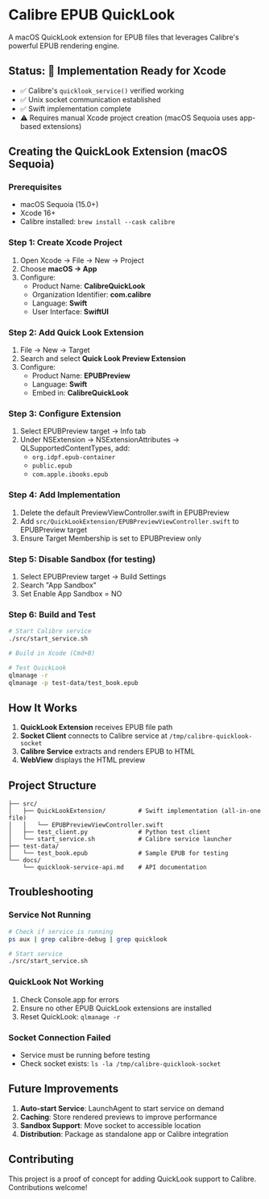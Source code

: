 # Calibre EPUB QuickLook

A macOS QuickLook extension for EPUB files that leverages Calibre's powerful EPUB rendering engine.

## Status: 🚧 Implementation Ready for Xcode

- ✅ Calibre's `quicklook_service()` verified working
- ✅ Unix socket communication established  
- ✅ Swift implementation complete
- ⚠️ Requires manual Xcode project creation (macOS Sequoia uses app-based extensions)

## Creating the QuickLook Extension (macOS Sequoia)

### Prerequisites
- macOS Sequoia (15.0+)
- Xcode 16+
- Calibre installed: `brew install --cask calibre`

### Step 1: Create Xcode Project
1. Open Xcode → File → New → Project
2. Choose **macOS → App**
3. Configure:
   - Product Name: **CalibreQuickLook**
   - Organization Identifier: **com.calibre**
   - Language: **Swift**
   - User Interface: **SwiftUI**

### Step 2: Add Quick Look Extension
1. File → New → Target
2. Search and select **Quick Look Preview Extension**
3. Configure:
   - Product Name: **EPUBPreview**
   - Language: **Swift**
   - Embed in: **CalibreQuickLook**

### Step 3: Configure Extension
1. Select EPUBPreview target → Info tab
2. Under NSExtension → NSExtensionAttributes → QLSupportedContentTypes, add:
   - `org.idpf.epub-container`
   - `public.epub`
   - `com.apple.ibooks.epub`

### Step 4: Add Implementation
1. Delete the default PreviewViewController.swift in EPUBPreview
2. Add `src/QuickLookExtension/EPUBPreviewViewController.swift` to EPUBPreview target
3. Ensure Target Membership is set to EPUBPreview only

### Step 5: Disable Sandbox (for testing)
1. Select EPUBPreview target → Build Settings
2. Search "App Sandbox"
3. Set Enable App Sandbox = NO

### Step 6: Build and Test
```bash
# Start Calibre service
./src/start_service.sh

# Build in Xcode (Cmd+B)

# Test QuickLook
qlmanage -r
qlmanage -p test-data/test_book.epub
```

## How It Works

1. **QuickLook Extension** receives EPUB file path
2. **Socket Client** connects to Calibre service at `/tmp/calibre-quicklook-socket`
3. **Calibre Service** extracts and renders EPUB to HTML
4. **WebView** displays the HTML preview

## Project Structure

```
├── src/
│   ├── QuickLookExtension/         # Swift implementation (all-in-one file)
│   │   └── EPUBPreviewViewController.swift
│   ├── test_client.py              # Python test client
│   └── start_service.sh            # Calibre service launcher
├── test-data/
│   └── test_book.epub              # Sample EPUB for testing
└── docs/
    └── quicklook-service-api.md    # API documentation
```

## Troubleshooting

### Service Not Running
```bash
# Check if service is running
ps aux | grep calibre-debug | grep quicklook

# Start service
./src/start_service.sh
```

### QuickLook Not Working
1. Check Console.app for errors
2. Ensure no other EPUB QuickLook extensions are installed
3. Reset QuickLook: `qlmanage -r`

### Socket Connection Failed
- Service must be running before testing
- Check socket exists: `ls -la /tmp/calibre-quicklook-socket`

## Future Improvements

1. **Auto-start Service**: LaunchAgent to start service on demand
2. **Caching**: Store rendered previews to improve performance
3. **Sandbox Support**: Move socket to accessible location
4. **Distribution**: Package as standalone app or Calibre integration

## Contributing

This project is a proof of concept for adding QuickLook support to Calibre. Contributions welcome!